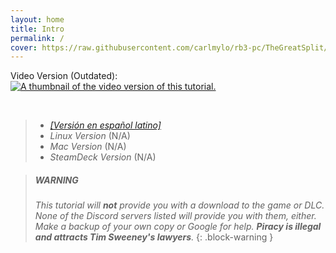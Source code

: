 ```yaml
---
layout: home
title: Intro
permalink: /
cover: https://raw.githubusercontent.com/carlmylo/rb3-pc/TheGreatSplit/assets/images/banners/rb3dx.png
---
```


Video Version (Outdated):  
[![A thumbnail of the video version of this tutorial.](https://raw.githubusercontent.com/carlmylo/rb3-pc/TheGreatSplit/assets/images/xtra/vidthumb.jpg)](https://www.youtube.com/watch?v=sramU-Xdhrs "How to play Rock Band 3 on PC (with RPCS3) - YouTube")

<br/>

> * [_[Versión en español latino]_](https://carlmylo.github.io/rb3-pc/espanol/intro/)  
> * _Linux Version_ (N/A)  
> * _Mac Version_ (N/A)  
> * _SteamDeck Version_ (N/A)  

> ##### WARNING
>
> _This tutorial will **not** provide you with a download to the game or DLC. None of the Discord servers listed will provide you with them, either. Make a backup of your own copy or Google for help. **Piracy is illegal and attracts Tim Sweeney's lawyers**._
{: .block-warning  }
